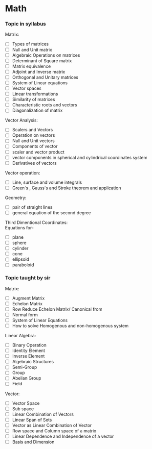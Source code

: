 # Math

### Topic in syllabus

Matrix:
- [ ] Types of matrices
- [ ] Null and Unit matrix
- [ ] Algebraic Operations on matrices
- [ ] Determinant of Square matrix
- [ ] Matrix equivalence
- [ ] Adjoint and Inverse matrix
- [ ] Orthogonal and Unitary matrices
- [ ] System of Linear equations
- [ ] Vector spaces
- [ ] Linear transformations
- [ ] Similarity of matrices
- [ ] Characteristic roots and vectors
- [ ] Diagonalization of matrix

Vector Analysis:
- [ ] Scalers and Vectors
- [ ] Operation on vectors
- [ ] Null and Unit vectors
- [ ] Components of vector
- [ ] scaler and vector product
- [ ] vector components in spherical and cylindrical coordinates system
- [ ] Derivatives of vectors

Vector operation:
- [ ] Line, surface and volume integrals
- [ ] Green's , Gauss's and Stroke theorem and application

Geometry:
- [ ] pair of straight lines
- [ ] general equation of the second degree

Third Dimentional Coordinates:   
Equations for-
- [ ] plane
- [ ] sphere
- [ ] cylinder
- [ ] cone
- [ ] ellipsoid
- [ ] paraboloid

### Topic taught by sir
Matrix:
- [ ] Augment Matrix
- [ ] Echelon Matrix
- [ ] Row Reduce Echelon Matrix/ Canonical from
- [ ] Normal form
- [ ] System of Linear Equations
- [ ] How to solve Homogenous and non-homogenous system

Linear Algebra:
- [ ] Binary Operation
- [ ] Identity Element
- [ ] Inverse Element
- [ ] Algebraic Structures
- [ ] Semi-Group
- [ ] Group
- [ ] Abelian Group
- [ ] Field

Vector:
- [ ] Vector Space
- [ ] Sub space
- [ ] Linear Combination of Vectors
- [ ] Linear Span of Sets
- [ ] Vector as Linear Combination of Vector
- [ ] Row space and Column space of a matrix
- [ ] Linear Dependence and Independence of a vector
- [ ] Basis and Dimension
